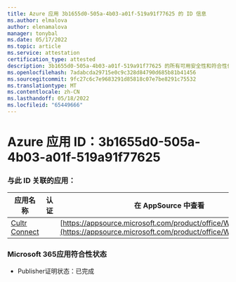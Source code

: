 ```yaml
---
title: Azure 应用 3b1655d0-505a-4b03-a01f-519a91f77625 的 ID 信息
ms.author: elmalova
author: elenamalova
manager: tonybal
ms.date: 05/17/2022
ms.topic: article
ms.service: attestation
certification_type: attested
description: 3b1655d0-505a-4b03-a01f-519a91f77625 的所有可用安全性和符合性信息信息。
ms.openlocfilehash: 7adabcda29715e0c9c328d84790d685b81b41456
ms.sourcegitcommit: 9fc27c6c7e9683291d85818c07e7be8291c75532
ms.translationtype: MT
ms.contentlocale: zh-CN
ms.lasthandoff: 05/18/2022
ms.locfileid: "65449666"
---
```

# <a name="azure-app-id-3b1655d0-505a-4b03-a01f-519a91f77625"></a>Azure 应用 ID：3b1655d0-505a-4b03-a01f-519a91f77625


### <a name="apps-associated-with-this-id"></a>与此 ID 关联的应用：
| **应用名称** | **认证** | **在 AppSource 中查看** |
|--------------|---------------|-----------------------|
| [Cultr Connect](../forward/WA200003008.md) |  | [https://appsource.microsoft.com/product/office/WA200003008](https://appsource.microsoft.com/product/office/WA200003008) |

### <a name="microsoft-365-app-compliance-status"></a>Microsoft 365应用符合性状态
- Publisher证明状态：已完成
